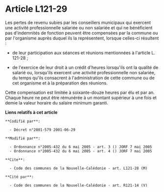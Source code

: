 # Article L121-29

Les pertes de revenu subies par les conseillers municipaux qui exercent une activité professionnelle salariée ou non salariée
et qui ne bénéficient pas d'indemnités de fonction peuvent être compensées par la commune ou par l'organisme auprès duquel
ils la représentent, lorsque celles-ci résultent :

- de leur participation aux séances et réunions mentionnées à l'article L. 121-28 ;

- de l'exercice de leur droit à un crédit d'heures lorsqu'ils ont la qualité de salarié ou, lorsqu'ils exercent une activité
professionnelle non salariée, du temps qu'ils consacrent à l'administration de cette commune ou de cet organisme et à la
préparation des réunions.

Cette compensation est limitée à soixante-douze heures par élu et par an. Chaque heure ne peut être rémunérée à un montant
supérieur à une fois et demie la valeur horaire du salaire minimum garanti.

**Liens relatifs à cet article**

	**Codifié par**:

	  - Décret n°2001-579 2001-06-29

	**Modifié par**:

	  - Ordonnance n°2005-432 du 6 mai 2005 - art. 3 () JORF 7 mai 2005
	  - Ordonnance n°2005-432 du 6 mai 2005 - art. 4 () JORF 7 mai 2005

	**Cite**:

	  - Code des communes de la Nouvelle-Calédonie - art. L121-28 (M)

	**Cité par**:

	  - Code des communes de la Nouvelle-Calédonie - art. R121-14 (V)

